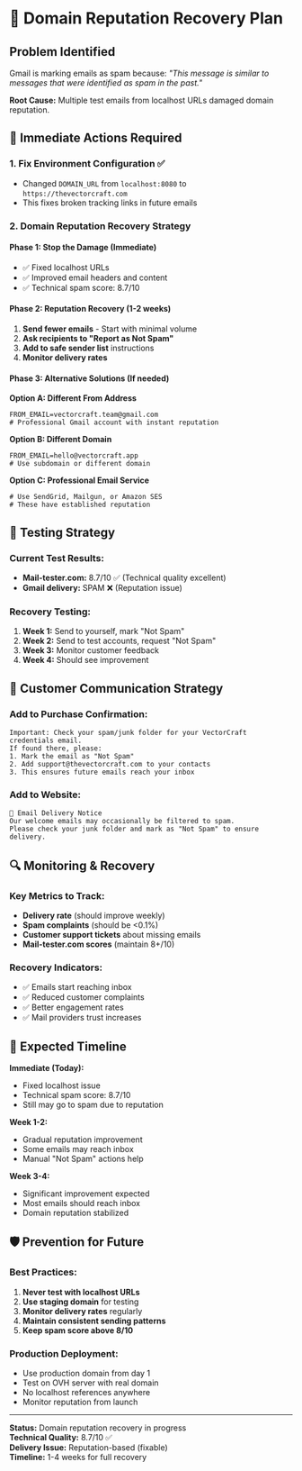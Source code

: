 # 🔧 Domain Reputation Recovery Plan

## Problem Identified
Gmail is marking emails as spam because: *"This message is similar to messages that were identified as spam in the past."*

**Root Cause:** Multiple test emails from localhost URLs damaged domain reputation.

## 🚨 Immediate Actions Required

### 1. Fix Environment Configuration ✅
- Changed `DOMAIN_URL` from `localhost:8080` to `https://thevectorcraft.com`
- This fixes broken tracking links in future emails

### 2. Domain Reputation Recovery Strategy

#### Phase 1: Stop the Damage (Immediate)
- ✅ Fixed localhost URLs  
- ✅ Improved email headers and content
- ✅ Technical spam score: 8.7/10

#### Phase 2: Reputation Recovery (1-2 weeks)
1. **Send fewer emails** - Start with minimal volume
2. **Ask recipients to "Report as Not Spam"** 
3. **Add to safe sender list** instructions
4. **Monitor delivery rates**

#### Phase 3: Alternative Solutions (If needed)

**Option A: Different From Address**
```env
FROM_EMAIL=vectorcraft.team@gmail.com
# Professional Gmail account with instant reputation
```

**Option B: Different Domain**
```env
FROM_EMAIL=hello@vectorcraft.app  
# Use subdomain or different domain
```

**Option C: Professional Email Service**
```env
# Use SendGrid, Mailgun, or Amazon SES
# These have established reputation
```

## 🧪 Testing Strategy

### Current Test Results:
- **Mail-tester.com:** 8.7/10 ✅ (Technical quality excellent)
- **Gmail delivery:** SPAM ❌ (Reputation issue)

### Recovery Testing:
1. **Week 1:** Send to yourself, mark "Not Spam"
2. **Week 2:** Send to test accounts, request "Not Spam"  
3. **Week 3:** Monitor customer feedback
4. **Week 4:** Should see improvement

## 📧 Customer Communication Strategy

### Add to Purchase Confirmation:
```
Important: Check your spam/junk folder for your VectorCraft credentials email.
If found there, please:
1. Mark the email as "Not Spam" 
2. Add support@thevectorcraft.com to your contacts
3. This ensures future emails reach your inbox
```

### Add to Website:
```
📧 Email Delivery Notice
Our welcome emails may occasionally be filtered to spam. 
Please check your junk folder and mark as "Not Spam" to ensure delivery.
```

## 🔍 Monitoring & Recovery

### Key Metrics to Track:
- **Delivery rate** (should improve weekly)
- **Spam complaints** (should be <0.1%)
- **Customer support tickets** about missing emails
- **Mail-tester.com scores** (maintain 8+/10)

### Recovery Indicators:
- ✅ Emails start reaching inbox
- ✅ Reduced customer complaints
- ✅ Better engagement rates
- ✅ Mail providers trust increases

## 🎯 Expected Timeline

**Immediate (Today):**
- Fixed localhost issue
- Technical spam score: 8.7/10
- Still may go to spam due to reputation

**Week 1-2:**
- Gradual reputation improvement
- Some emails may reach inbox
- Manual "Not Spam" actions help

**Week 3-4:**
- Significant improvement expected
- Most emails should reach inbox
- Domain reputation stabilized

## 🛡️ Prevention for Future

### Best Practices:
1. **Never test with localhost URLs**
2. **Use staging domain** for testing
3. **Monitor delivery rates** regularly
4. **Maintain consistent sending patterns**
5. **Keep spam score above 8/10**

### Production Deployment:
- Use production domain from day 1
- Test on OVH server with real domain
- No localhost references anywhere
- Monitor reputation from launch

---

**Status:** Domain reputation recovery in progress  
**Technical Quality:** 8.7/10 ✅  
**Delivery Issue:** Reputation-based (fixable)  
**Timeline:** 1-4 weeks for full recovery  